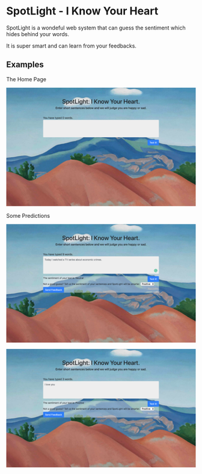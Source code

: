 # SpotLight - I Know Your Heart

SpotLight is a wondeful web system that can guess the sentiment which hides behind your words.

It is super smart and can learn from your feedbacks.

## Examples

The Home Page

![index](./docs/images/index.png)

Some Predictions

![neutral](./docs/images/neutral.png)

![positive](./docs/images/positive.png)